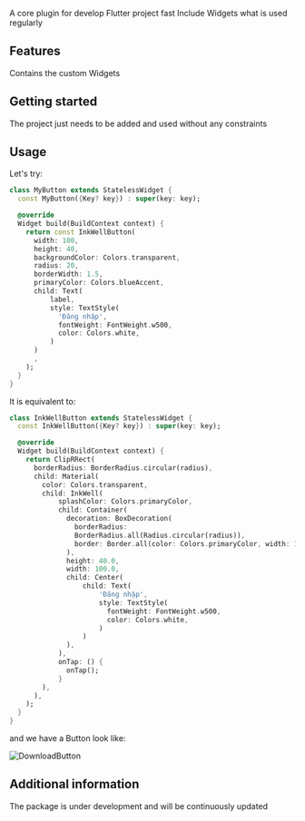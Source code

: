 A core plugin for develop Flutter project fast
Include Widgets what is used regularly 

## Features
Contains the custom Widgets

## Getting started
The project just needs to be added and used without any constraints

## Usage

Let's try: 
```dart
class MyButton extends StatelessWidget {
  const MyButton({Key? key}) : super(key: key);

  @override
  Widget build(BuildContext context) {
    return const InkWellButton(
      width: 100,
      height: 40,
      backgroundColor: Colors.transparent,
      radius: 20,
      borderWidth: 1.5,
      primaryColor: Colors.blueAccent,
      child: Text(
          label,
          style: TextStyle(
            'Đăng nhập',
            fontWeight: FontWeight.w500,
            color: Colors.white,
          )
      )
      ,
    );
  }
}
```

It is equivalent to:

```dart
class InkWellButton extends StatelessWidget {
  const InkWellButton({Key? key}) : super(key: key);

  @override
  Widget build(BuildContext context) {
    return ClipRRect(
      borderRadius: BorderRadius.circular(radius),
      child: Material(
        color: Colors.transparent,
        child: InkWell(
            splashColor: Colors.primaryColor,
            child: Container(
              decoration: BoxDecoration(
                borderRadius:
                BorderRadius.all(Radius.circular(radius)),
                border: Border.all(color: Colors.primaryColor, width: 1.5),
              ),
              height: 40.0,
              width: 100.0,
              child: Center(
                  child: Text(
                      'Đăng nhập',
                      style: TextStyle(
                        fontWeight: FontWeight.w500,
                        color: Colors.white,
                      )
                  )
              ),
            ),
            onTap: () {
              onTap();
            }
        ),
      ),
    );
  }
}
```

and we have a Button look like:

![DownloadButton](https://cdn.discordapp.com/attachments/960780341952544798/1013290258168827945/z3677788945730_4c58a199ab1309972048c826f795de09.jpg)

## Additional information
The package is under development and will be continuously updated